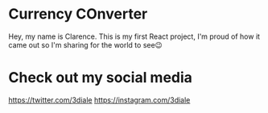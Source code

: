 # Currency COnverter

Hey, my name is Clarence. 
This is my first React project, I'm proud of how it came out so I'm sharing for the world to see😉

# Check out my social media
https://twitter.com/3diale
https://instagram.com/3diale


